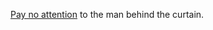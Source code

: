 <a href="https://www.youtube.com/watch?v=YWyCCJ6B2WE">Pay no attention</a> to the man behind the curtain.
